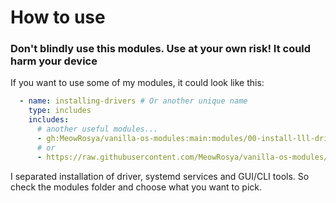 # How to use

### Don't blindly use this modules. Use at your own risk! It could harm your device


If you want to use some of my modules, it could look like this:
``` yaml
  - name: installing-drivers # Or another unique name
    type: includes
    includes:
      # another useful modules...
      - gh:MeowRosya/vanilla-os-modules:main:modules/00-install-lll-driver.yml
      # or
      - https://raw.githubusercontent.com/MeowRosya/vanilla-os-modules/main/modules/00-install-lll-driver.yml
```
I separated installation of driver, systemd services and GUI/CLI tools. So check the modules folder and choose what you want to pick.
